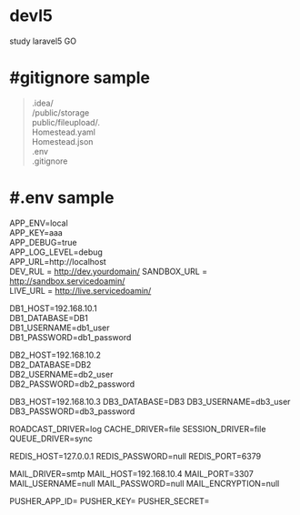 # devl5
study laravel5
GO 


#gitignore sample
======================
>.idea/  
>/public/storage  
>public/fileupload/*.*  
>Homestead.yaml  
>Homestead.json  
>.env  
>.gitignore  


#.env sample
==================
APP_ENV=local  
APP_KEY=aaa  
APP_DEBUG=true  
APP_LOG_LEVEL=debug  
APP_URL=http://localhost  
DEV_RUL = http://dev.yourdomain/ 
SANDBOX_URL = http://sandbox.servicedoamin/  
LIVE_URL = http://live.servicedoamin/  


DB1_HOST=192.168.10.1  
DB1_DATABASE=DB1  
DB1_USERNAME=db1_user  
DB1_PASSWORD=db1_password  

DB2_HOST=192.168.10.2  
DB2_DATABASE=DB2  
DB2_USERNAME=db2_user  
DB2_PASSWORD=db2_password  

DB3_HOST=192.168.10.3
DB3_DATABASE=DB3
DB3_USERNAME=db3_user
DB3_PASSWORD=db3_password

ROADCAST_DRIVER=log
CACHE_DRIVER=file
SESSION_DRIVER=file
QUEUE_DRIVER=sync

REDIS_HOST=127.0.0.1
REDIS_PASSWORD=null
REDIS_PORT=6379

MAIL_DRIVER=smtp
MAIL_HOST=192.168.10.4
MAIL_PORT=3307
MAIL_USERNAME=null
MAIL_PASSWORD=null
MAIL_ENCRYPTION=null

PUSHER_APP_ID=
PUSHER_KEY=
PUSHER_SECRET=

